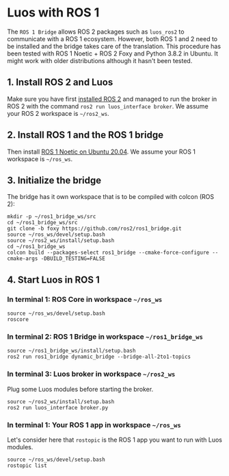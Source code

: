 # Luos with ROS 1

The `ROS 1 Bridge` allows ROS 2 packages such as `luos_ros2` to communicate with a ROS 1 ecosystem. However, both ROS 1 and 2 need to be installed and the bridge takes care of the translation. 
This procedure has been tested with ROS 1 Noetic + ROS 2 Foxy and Python 3.8.2 in Ubuntu. It might work with older distributions although it hasn't been tested.

## 1. Install ROS 2 and Luos

Make sure you have first [installed ROS 2](README.md) and managed to run the broker in ROS 2 with the command `ros2 run luos_interface broker`.
We assume your ROS 2 workspace is `~/ros2_ws`.

## 2. Install ROS 1 and the ROS 1 bridge

Then install [ROS 1 Noetic on Ubuntu 20.04](http://wiki.ros.org/noetic/Installation/Ubuntu).
We assume your ROS 1 workspace is `~/ros_ws`.

## 3. Initialize the bridge

The bridge has it own workspace that is to be compiled with colcon (ROS 2):
```
mkdir -p ~/ros1_bridge_ws/src
cd ~/ros1_bridge_ws/src
git clone -b foxy https://github.com/ros2/ros1_bridge.git
source ~/ros_ws/devel/setup.bash
source ~/ros2_ws/install/setup.bash
cd ~/ros1_bridge_ws
colcon build --packages-select ros1_bridge --cmake-force-configure --cmake-args -DBUILD_TESTING=FALSE
```

## 4. Start Luos in ROS 1
### In terminal 1: ROS Core in workspace `~/ros_ws`
```
source ~/ros_ws/devel/setup.bash
roscore
```

### In terminal 2: ROS 1 Bridge in workspace `~/ros1_bridge_ws`
```
source ~/ros1_bridge_ws/install/setup.bash
ros2 run ros1_bridge dynamic_bridge --bridge-all-2to1-topics
```

### In terminal 3: Luos broker in workspace `~/ros2_ws`
Plug some Luos modules before starting the broker.
```
source ~/ros2_ws/install/setup.bash
ros2 run luos_interface broker.py
```

### In terminal 1: Your ROS 1 app in workspace `~/ros_ws`
Let's consider here that `rostopic` is the ROS 1 app you want to run with Luos modules.
```
source ~/ros_ws/devel/setup.bash
rostopic list
```

